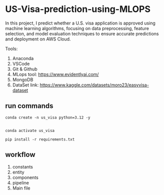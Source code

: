 # US-Visa-prediction-using-MLOPS
In this project, I predict whether a U.S. visa application is approved using machine learning algorithms, focusing on data preprocessing, feature selection, and model evaluation techniques to ensure accurate predictions and deployment on AWS Cloud.

Tools:

1. Anaconda
2. VSCode
3. Git & Github
4. MLops tool: https://www.evidentlyai.com/
5. MongoDB
6. DataSet link: https://www.kaggle.com/datasets/moro23/easyvisa-dataset

## run commands

```
conda create -n us_visa python=3.12 -y

```

```

conda activate us_visa

```

```
pip install -r requirements.txt

```

## workflow

1. constants
2. entity
3. components
4. pipeline
5. Main file